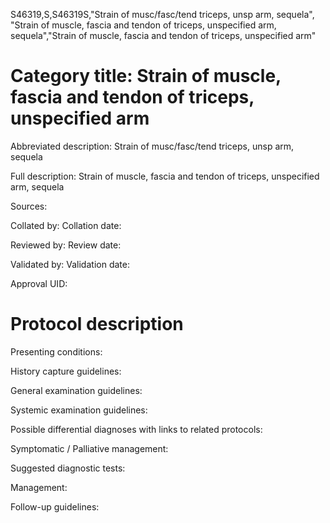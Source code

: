S46319,S,S46319S,"Strain of musc/fasc/tend triceps, unsp arm, sequela", "Strain of muscle, fascia and tendon of triceps, unspecified arm, sequela","Strain of muscle, fascia and tendon of triceps, unspecified arm"
# Category title: Strain of muscle, fascia and tendon of triceps, unspecified arm

Abbreviated description: Strain of musc/fasc/tend triceps, unsp arm, sequela

Full description: Strain of muscle, fascia and tendon of triceps, unspecified arm, sequela

Sources:

Collated by:
Collation date:

Reviewed by:
Review date:

Validated by:
Validation date:

Approval UID:

# Protocol description

Presenting conditions:

History capture guidelines:

General examination guidelines:

Systemic examination guidelines:

Possible differential diagnoses with links to related protocols:

Symptomatic / Palliative management:

Suggested diagnostic tests:

Management:

Follow-up guidelines:
